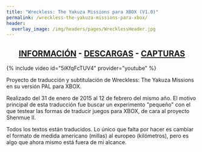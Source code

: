 ```yaml
---
title: "Wreckless: The Yakuza Missions para XBOX (V1.0)"
permalink: /wreckless-the-yakuza-missions-para-xbox/
header:
  overlay_image: /img/headers/pages/WrecklessHeader.jpg
---
```

<h2 style="text-align: center;"><strong><a href="/wreckless-the-yakuza-missions-para-xbox/informacion/">INFORMACIÓN</a> - <a href="/wreckless-the-yakuza-missions-para-xbox/descargar/">DESCARGAS</a> - <a href="/wreckless-the-yakuza-missions-para-xbox/capturas/">CAPTURAS</a></strong></h2>

{% include video id="5iKfqFcTUV4" provider="youtube" %}

Proyecto de traducción y subtitulación de Wreckless: The Yakuza Missions en su versión 
PAL para XBOX.

Realizado del 31 de enero de 2015 al 12 de febrero del mismo año. El motivo principal 
de esta traducción fue buscar un experimento "pequeño" con el que testear las formas de 
traducir juegos para XBOX, de cara al proyecto Shenmue II.

Todos los textos están traducidos. Lo único que falta por hacer es cambiar el formato de 
medida americano (millas) al europeo (kilómetros), pero es algo que ahora mismo está fuera 
de mi alcance.
